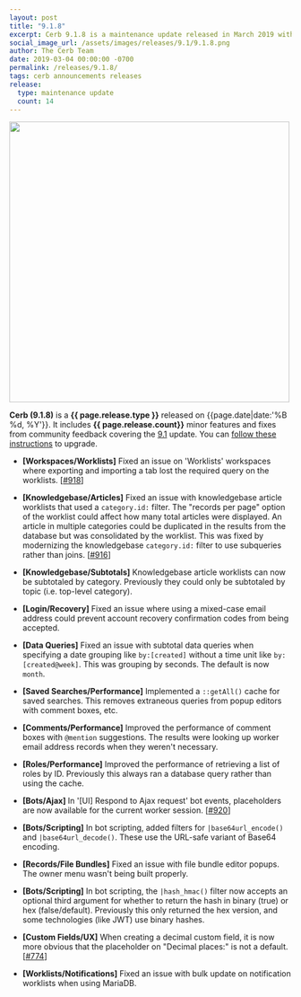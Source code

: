 ```yaml
---
layout: post
title: "9.1.8"
excerpt: Cerb 9.1.8 is a maintenance update released in March 2019 with 14 minor features and fixes from community feedback.
social_image_url: /assets/images/releases/9.1/9.1.8.png
author: The Cerb Team
date: 2019-03-04 00:00:00 -0700
permalink: /releases/9.1.8/
tags: cerb announcements releases
release:
  type: maintenance update
  count: 14
---
```


<div class="cerb-screenshot">
<img src="{{page.social_image_url}}" class="screenshot" width="500">
</div>

**Cerb (9.1.8)** is a **{{ page.release.type }}** released on {{page.date|date:'%B %d, %Y'}}. It includes **{{ page.release.count}}** minor features and fixes from community feedback covering the [9.1](/releases/9.1/) update.  You can [follow these instructions](/docs/upgrading/) to upgrade.

* **[Workspaces/Worklists]** Fixed an issue on 'Worklists' workspaces where exporting and importing a tab lost the required query on the worklists. [[#918](https://github.com/jstanden/cerb/issues/918)]

* **[Knowledgebase/Articles]** Fixed an issue with knowledgebase article worklists that used a `category.id:` filter. The "records per page" option of the worklist could affect how many total articles were displayed. An article in multiple categories could be duplicated in the results from the database but was consolidated by the worklist. This was fixed by modernizing the knowledgebase `category.id:` filter to use subqueries rather than joins. [[#916](https://github.com/jstanden/cerb/issues/916)]

* **[Knowledgebase/Subtotals]** Knowledgebase article worklists can now be subtotaled by category. Previously they could only be subtotaled by topic (i.e. top-level category).

* **[Login/Recovery]** Fixed an issue where using a mixed-case email address could prevent account recovery confirmation codes from being accepted.

* **[Data Queries]** Fixed an issue with subtotal data queries when specifying a date grouping like `by:[created]` without a time unit like `by:[created@week]`. This was grouping by seconds. The default is now `month`.

* **[Saved Searches/Performance]** Implemented a `::getAll()` cache for saved searches. This removes extraneous queries from popup editors with comment boxes, etc.

* **[Comments/Performance]** Improved the performance of comment boxes with `@mention` suggestions. The results were looking up worker email address records when they weren't necessary.

* **[Roles/Performance]** Improved the performance of retrieving a list of roles by ID. Previously this always ran a database query rather than using the cache.

* **[Bots/Ajax]** In '[UI] Respond to Ajax request' bot events, placeholders are now available for the current worker session. [[#920](https://github.com/jstanden/cerb/issues/920)]

* **[Bots/Scripting]** In bot scripting, added filters for `|base64url_encode()` and `|base64url_decode()`. These use the URL-safe variant of Base64 encoding.

* **[Records/File Bundles]** Fixed an issue with file bundle editor popups. The owner menu wasn't being built properly.

* **[Bots/Scripting]** In bot scripting, the `|hash_hmac()` filter now accepts an optional third argument for whether to return the hash in binary (true) or hex (false/default). Previously this only returned the hex version, and some technologies (like JWT) use binary hashes.

* **[Custom Fields/UX]** When creating a decimal custom field, it is now more obvious that the placeholder on "Decimal places:" is not a default. [[#774](https://github.com/jstanden/cerb/issues/774)]

* **[Worklists/Notifications]** Fixed an issue with bulk update on notification worklists when using MariaDB.

